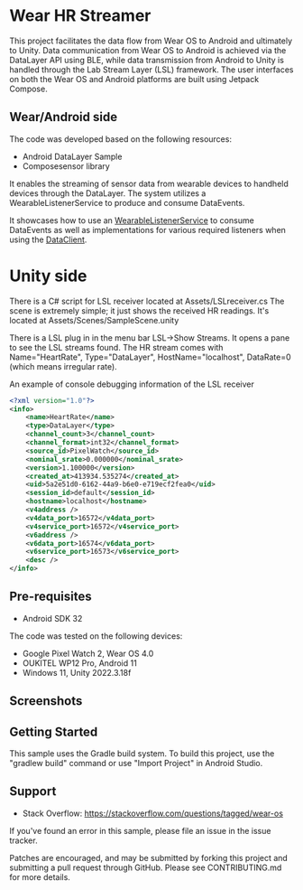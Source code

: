 
Wear HR Streamer
========================

This project facilitates the data flow from Wear OS to Android and ultimately to Unity. Data communication from Wear OS to Android is achieved via the DataLayer API using BLE, while data transmission from Android to Unity is handled through the Lab Stream Layer (LSL) framework. The user interfaces on both the Wear OS and Android platforms are built using Jetpack Compose. 


Wear/Android side
------------
The code was developed based on the following resources:
- Android DataLayer Sample
- Composesensor library

It enables the streaming of sensor data from wearable devices to handheld devices through the DataLayer. The system utilizes a WearableListenerService to produce and consume DataEvents.


It showcases how to use an [WearableListenerService][1] to consume DataEvents
as well as implementations for various required listeners when using the [DataClient][2].

[1]: https://developers.google.com/android/reference/com/google/android/gms/wearable/WearableListenerService
[2]: https://developers.google.com/android/reference/com/google/android/gms/wearable/DataClient



Unity side
=== 
There is a C# script for LSL receiver located at Assets/LSLreceiver.cs
The scene is extremely simple; it just shows the received HR readings. It's located at Assets/Scenes/SampleScene.unity

There is a LSL plug in in the menu bar LSL->Show Streams. It opens a pane to see the LSL streams found. The HR stream comes with Name="HeartRate", Type="DataLayer", HostName="localhost", DataRate=0 (which means irregular rate).

An example of console debugging information of the LSL receiver

```XML
<?xml version="1.0"?>
<info>
	<name>HeartRate</name>
	<type>DataLayer</type>
	<channel_count>3</channel_count>
	<channel_format>int32</channel_format>
	<source_id>PixelWatch</source_id>
	<nominal_srate>0.000000</nominal_srate>
	<version>1.100000</version>
	<created_at>413934.535274</created_at>
	<uid>5a2e51d0-6162-44a9-b6e0-e719ecf2fea0</uid>
	<session_id>default</session_id>
	<hostname>localhost</hostname>
	<v4address />
	<v4data_port>16572</v4data_port>
	<v4service_port>16572</v4service_port>
	<v6address />
	<v6data_port>16574</v6data_port>
	<v6service_port>16573</v6service_port>
	<desc />
</info>

```



Pre-requisites
--------------

- Android SDK 32

The code was tested on the following devices:
- Google Pixel Watch 2, Wear OS 4.0
- OUKITEL WP12 Pro, Android 11
- Windows 11, Unity 2022.3.18f



Screenshots
-------------

<!--img src="screenshots/phone_image.png" height="400" alt="Screenshot"/> <img src="screenshots/wearable_background_image.png" height="400" alt="Screenshot"/--> 

Getting Started
---------------

This sample uses the Gradle build system. To build this project, use the
"gradlew build" command or use "Import Project" in Android Studio.

Support
-------

- Stack Overflow: https://stackoverflow.com/questions/tagged/wear-os

If you've found an error in this sample, please file an issue in the issue tracker.

Patches are encouraged, and may be submitted by forking this project and
submitting a pull request through GitHub. Please see CONTRIBUTING.md for more details.




